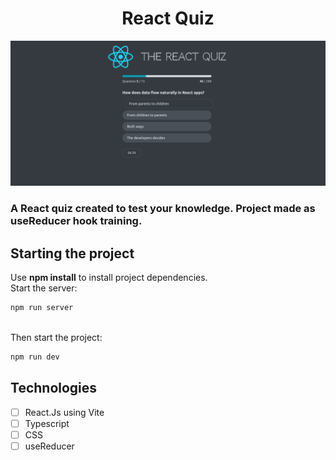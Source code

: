 <h1 align="center">
  React Quiz
</h1>

![cover](.github/image.png?style=flat)

### A React quiz created to test your knowledge. Project made as useReducer hook training.

## Starting the project
Use **npm install** to install project dependencies.
<br />
Start the server:

```cl
npm run server
```
<br />
Then start the project:

```cl
npm run dev
```

## Technologies

-   [ ] React.Js using Vite
-   [ ] Typescript
-   [ ] CSS
-   [ ] useReducer

<br />